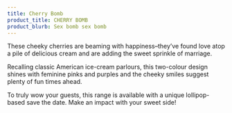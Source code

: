 ```yaml
---
title: Cherry Bomb
product_title: CHERRY BOMB
product_blurb: Sex bomb sex bomb
---
```


These cheeky cherries are beaming with happiness&ndash;they’ve found love atop a pile of delicious cream and are adding the sweet sprinkle of marriage.

Recalling classic American ice-cream parlours, this two-colour design shines with feminine pinks and purples and the cheeky smiles suggest plenty of fun times ahead.

To truly wow your guests, this range is available with a unique lollipop-based save the date. Make an impact with your sweet side!
